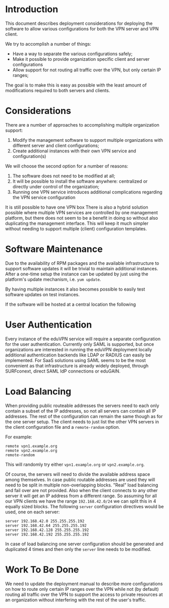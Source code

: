 # Introduction
This document describes deployment considerations for deploying the software to 
allow various configurations for both the VPN server and VPN client.

We try to accomplish a number of things:

- Have a way to separate the various configurations safely;
- Make it possible to provide organization specific client and server 
  configurations
- Allow support for not routing all traffic over the VPN, but only certain IP
  ranges;

The goal is to make this is easy as possible with the least amount of 
modifications required to both servers and clients.

# Considerations
There are a number of approaches to accomplishing multiple organization 
support:

1. Modify the management software to support multiple organizations with 
   different server and client configurations;
2. Create additional instances with their own VPN service and configuration(s)

We will choose the second option for a number of reasons:

1. The software does not need to be modified at all;
2. It will be possible to install the software anywhere: centralized or 
   directly under control of the organization;
3. Running one VPN service introduces additional complications regarding the 
   VPN service configuration

It is still possible to have one VPN box
There is also a hybrid solution possible where multiple VPN services are 
controlled by one management platform, but there does not seem to be a benefit
in doing so without also duplicating the management interface. This will keep 
it much simpler without needing to support multiple (client) configuration
templates.

# Software Maintenance
Due to the availability of RPM packages and the available infrastructure to 
support software updates it will be trivial to maintain additional instances. 
After a one-time setup the instance can be updated by just using the platform's 
update mechanism, i.e. `yum update`.

By having multiple instances it also becomes possible to easily test software 
updates on test instances.

If the software will be hosted at a central location the following 

# User Authentication
Every instance of the eduVPN service will require a separate configuration 
for the user authentication. Currently only SAML is supported, but once 
organizations are interested in running the eduVPN deployment locally 
additional authentication backends like LDAP or RADIUS can easily be 
implemented. For SaaS solutions using SAML seems to be the most convenient as 
that infrastructure is already widely deployed, through SURFconext, direct SAML 
IdP connections or eduGAIN.

# Load Balancing
When providing public routeable addresses the servers need to each only contain
a subset of the IP addresses, so not all servers can contain all IP addresses. 
The rest of the configuration can remain the same though as for the one server
setup. The client needs to just list the other VPN servers in the client 
configuration file and a `remote-random` option.

For example:

    remote vpn1.example.org
    remote vpn2.example.org
    remote-random

This will randomly try either `vpn1.example.org` or `vpn2.example.org`.

Of course, the servers will need to divide the available address space among
themselves. In case public routable addresses are used they will need to be 
split in multiple non-overlapping blocks. "Real" load balancing and fail over
are not provided. Also when the client connects to any other server it will 
get an IP address from a different range. So assuming for all our VPN clients
we have the range `192.168.42.0/24` we can split this in 4 equally sized 
blocks. The following `server` configuration directives would be used, one on
each server:

    server 192.168.42.0 255.255.255.192
    server 192.168.42.64 255.255.255.192
    server 192.168.42.128 255.255.255.192
    server 192.168.42.192 255.255.255.192

In case of load balancing one server configuration should be generated and 
duplicated 4 times and then only the `server` line needs to be modified.

# Work To Be Done
We need to update the deployment manual to describe more configurations on how
to route only certain IP ranges over the VPN while not (by default) routing
all traffic over the VPN to support the access to private resources at an 
organization without interfering with the rest of the user's traffic.
